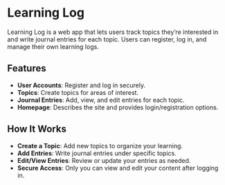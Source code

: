 # Learning Log

Learning Log is a web app that lets users track topics they’re interested in and write journal entries for each topic. Users can register, log in, and manage their own learning logs.

## Features

- **User Accounts**: Register and log in securely.
- **Topics**: Create topics for areas of interest.
- **Journal Entries**: Add, view, and edit entries for each topic.
- **Homepage**: Describes the site and provides login/registration options.

## How It Works

- **Create a Topic**: Add new topics to organize your learning.
- **Add Entries**: Write journal entries under specific topics.
- **Edit/View Entries**: Review or update your entries as needed.
- **Secure Access**: Only you can view and edit your content after logging in.

